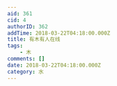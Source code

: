```yaml
---
aid: 361
cid: 4
authorID: 362
addTime: 2018-03-22T04:18:00.000Z
title: 有木有人在线
tags:
    - 木
comments: []
date: 2018-03-22T04:18:00.000Z
category: 水
---
```



